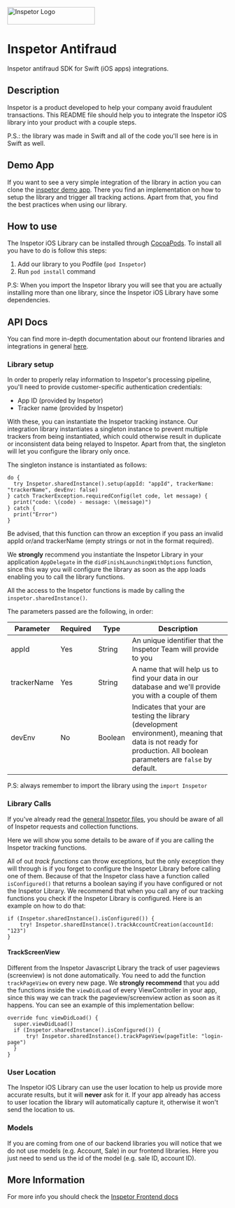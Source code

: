<p>
  <img src="https://inspetor-assets.s3-sa-east-1.amazonaws.com/images/inspetor-logo.png" width="200" height="40" alt="Inspetor Logo">
</p>

# Inspetor Antifraud
Inspetor antifraud SDK for Swift (iOS apps) integrations.

## Description
Inspetor is a product developed to help your company avoid fraudulent transactions. This README file should help you to integrate the Inspetor iOS library into your product with a couple steps. 

P.S.: the library was made in Swift and all of the code you'll see here is in Swift as well.

## Demo App
If you want to see a very simple integration of the library in action you can clone the [inspetor demo app](https://github.com/inspetor/inspetor-ios-demo-app). There you find an implementation on how to setup the library and trigger all tracking actions. Apart from that, you find the best practices when using our library.

## How to use
The Inspetor iOS Library can be installed through [CocoaPods](https://cocoapod.org). To install all you have to do is follow this steps:

1. Add our library to you Podfile (`pod Inspetor`)
1. Run `pod install` command

P.S: When you import the Inspetor library you will see that you are actually installing more than one library, since the Inspetor iOS Library have some dependencies.

## API Docs
You can find more in-depth documentation about our frontend libraries and integrations in general [here](https://inspetor.github.io/docs-frontend).

### Library setup
In order to properly relay information to Inspetor's processing pipeline, you'll need to provide customer-specific authentication credentials:
- App ID (provided by Inspetor)
- Tracker name (provided by Inspetor)

With these, you can instantiate the Inspetor tracking instance. Our integration library instantiates a singleton instance to prevent multiple trackers from being instantiated, which could otherwise result in duplicate or inconsistent data being relayed to Inspetor. Apart from that, the singleton will let you configure the library only once.

The singleton instance is instantiated as follows:

```
do {
  try Inspetor.sharedInstance().setup(appId: "appId", trackerName: "trackerName", devEnv: false)
} catch TrackerException.requiredConfig(let code, let message) {
  print("code: \(code) - message: \(message)")
} catch {
  print("Error")
}
```

Be advised, that this function can throw an exception if you pass an invalid appId or/and trackerName (empty strings or not in the format required).

We **strongly** recommend you instantiate the Inspetor Library in your application `AppDelegate` in the `didFinishLaunchingWithOptions` function, since this way you will configure the library as soon as the app loads enabling you to call the library functions.

All the access to the Inspetor functions is made by calling the `inspetor.sharedInstance()`. 

The parameters passed are the following, in order:

Parameter | Required | Type | Description 
--------- | -------- | ---- | ----------- 
appId           | Yes | String  | An unique identifier that the Inspetor Team will provide to you
trackerName     | Yes | String  | A name that will help us to find your data in our database and we'll provide you with a couple of them
devEnv          | No  | Boolean | Indicates that your are testing the library (development environment), meaning that data is not ready for production. All boolean parameters are `false` by default.

P.S: always remember to import the library using the  `import Inspetor`

### Library Calls
If you've already read the [general Inspetor files](https://inspetor.github.io/docs-frontend), you should be aware of all of Inspetor requests and collection functions.

Here we will show you some details to be aware of if you are calling the Inspetor tracking functions.

All of out *track functions* can throw exceptions, but the only exception they will through is if you forget to configure the Inspetor Library before calling one of them. Because of that the Inspetor class have a function called `isConfigured()` that returns a boolean saying if you have configured or not the Inspetor Library. We recommend that when you call any of our tracking functions you check if the Inspetor Library is configured. Here is an example on how to do that:

```
if (Inspetor.sharedInstance().isConfigured()) {
    try! Inspetor.sharedInstance().trackAccountCreation(accountId: "123")
}
```

#### TrackScreenView
Different from the Inspetor Javascript Library the track of user pageviews (screenview) is not done automatically. You need to add the function `trackPageView` on every new page.
We **strongly recommend** that you add the functions inside the `viewDidLoad` of every ViewController in your app, since this way we can track the pageview/screenview action as soon as it happens. You can see an example of this implementation bellow:

```
override func viewDidLoad() {
  super.viewDidLoad()
  if (Inspetor.sharedInstance().isConfigured()) {
      try! Inspetor.sharedInstance().trackPageView(pageTitle: "login-page")
  }
}
```

### User Location
The Inspetor iOS Library can use the user location to help us provide more accurate results, but it will **never** ask for it. If your app already has access to user location the library will automatically capture it, otherwise it won't send the location to us.

### Models
If you are coming from one of our backend libraries you will notice that we do not use models (e.g. Account, Sale) in our frontend libraries. Here you just need to send us the id of the model (e.g. sale ID, account ID).

## More Information
For more info you should check the [Inspetor Frontend docs](https://inspetor.github.io/docs-frontend)
